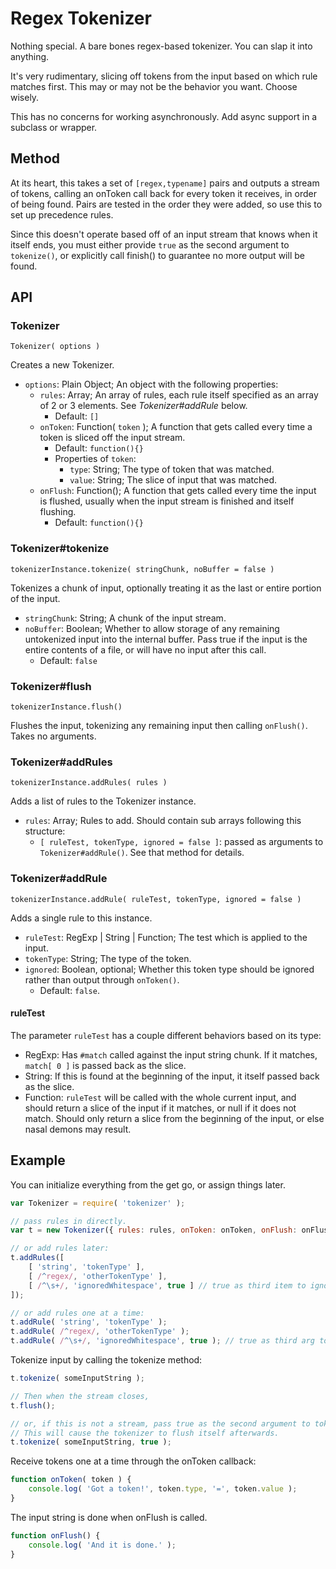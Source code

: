 Regex Tokenizer
===============

Nothing special.  A bare bones regex-based tokenizer.  You can slap it into anything.

It's very rudimentary, slicing off tokens from the input based on which rule matches first.  This may or may not be the behavior you want.  Choose wisely.

This has no concerns for working asynchronously.  Add async support in a subclass or wrapper.



Method
------

At its heart, this takes a set of `[regex,typename]` pairs and outputs a stream of tokens, calling an onToken call back for every token it receives, in order of being found.  Pairs are tested in the order they were added, so use this to set up precedence rules.

Since this doesn't operate based off of an input stream that knows when it itself ends, you must either provide `true` as the second argument to `tokenize()`, or explicitly call finish() to guarantee no more output will be found.



API
---

### Tokenizer

```
Tokenizer( options )
```

Creates a new Tokenizer.

- `options`: Plain Object; An object with the following properties:
	- `rules`: Array; An array of rules, each rule itself specified as an array of 2 or 3 elements.  See *Tokenizer#addRule* below.
		- Default: `[]`
	- `onToken`: Function( `token` ); A function that gets called every time a token is sliced off the input stream.
		- Default: `function(){}`
		- Properties of `token`:
			- `type`: String; The type of token that was matched.
			- `value`: String; The slice of input that was matched.
	- `onFlush`: Function(); A function that gets called every time the input is flushed, usually when the input stream is finished and itself flushing.
		- Default: `function(){}`



### Tokenizer#tokenize

```
tokenizerInstance.tokenize( stringChunk, noBuffer = false )
```

Tokenizes a chunk of input, optionally treating it as the last or entire portion of the input.

- `stringChunk`: String; A chunk of the input stream.
- `noBuffer`: Boolean; Whether to allow storage of any remaining untokenized input into the internal buffer.  Pass true if the input is the entire contents of a file, or will have no input after this call.
	- Default: `false`



### Tokenizer#flush

```
tokenizerInstance.flush()
```

Flushes the input, tokenizing any remaining input then calling `onFlush()`.  Takes no arguments.



### Tokenizer#addRules

```
tokenizerInstance.addRules( rules )
```

Adds a list of rules to the Tokenizer instance.

- `rules`: Array; Rules to add.  Should contain sub arrays following this structure:
	- `[ ruleTest, tokenType, ignored = false ]`: passed as arguments to `Tokenizer#addRule()`.  See that method for details.



### Tokenizer#addRule

```
tokenizerInstance.addRule( ruleTest, tokenType, ignored = false )
```

Adds a single rule to this instance.

- `ruleTest`: RegExp | String | Function; The test which is applied to the input.
- `tokenType`: String; The type of the token.
- `ignored`: Boolean, optional; Whether this token type should be ignored rather than output through `onToken()`.
	- Default: `false`.

#### ruleTest

The parameter `ruleTest` has a couple different behaviors based on its type:
- RegExp: Has `#match` called against the input string chunk.  If it matches, `match[ 0 ]` is passed back as the slice.
- String: If this is found at the beginning of the input, it itself passed back as the slice.
- Function: `ruleTest` will be called with the whole current input, and should return a slice of the input if it matches, or null if it does not match.  Should only return a slice from the beginning of the input, or else nasal demons may result.



Example
-------

You can initialize everything from the get go, or assign things later.

```javascript
var Tokenizer = require( 'tokenizer' );

// pass rules in directly.
var t = new Tokenizer({ rules: rules, onToken: onToken, onFlush: onFlush });

// or add rules later:
t.addRules([
	[ 'string', 'tokenType' ],
	[ /^regex/, 'otherTokenType' ],
	[ /^\s+/, 'ignoredWhitespace', true ] // true as third item to ignore.
]);

// or add rules one at a time:
t.addRule( 'string', 'tokenType' );
t.addRule( /^regex/, 'otherTokenType' );
t.addRule( /^\s+/, 'ignoredWhitespace', true ); // true as third arg to ignore.
```

Tokenize input by calling the tokenize method:

```javascript
t.tokenize( someInputString );

// Then when the stream closes,
t.flush();

// or, if this is not a stream, pass true as the second argument to tokenize().
// This will cause the tokenizer to flush itself afterwards.
t.tokenize( someInputString, true );
```

Receive tokens one at a time through the onToken callback:

```javascript
function onToken( token ) {
	console.log( 'Got a token!', token.type, '=', token.value );
}
```

The input string is done when onFlush is called.

```javascript
function onFlush() {
	console.log( 'And it is done.' );
}
```
